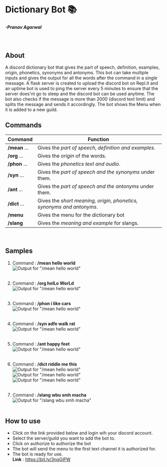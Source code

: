 # Dictionary Bot 📚

##### -Pranav Agarwal

<br>

## About

A discord dictionary bot that gives the part of speech, definition, examples, origin, phonetics, synonyms and antonyms. This bot can take multiple inputs and gives the output for all the words after the command in a single message. A flask server is created to upload the discord bot on Repl.it and an uptime bot is used to ping the server every 5 minutes to ensure that the server does'nt go to sleep and the discord bot can be used anytime. The bot also checks if the message is more than 2000 (discord text limit) and splits the message and sends it accordingly. The bot shows the Menu when it is added to a new guild.
<br>

## Commands

| Command                       | Function                                                             |
| ----------------------------- | -------------------------------------------------------------------- |
| **/mean** <word1> <word2> ... | Gives the _part of speech, definition and examples._                 |
| **/org** <word1> <word2> ...  | Gives the _origin_ of the words.                                     |
| **/phon** <word1> <word2> ... | Gives the _phonetics text and audio_.                                |
| **/syn** <word1> <word2> ...  | Gives the _part of speech and the synonyms_ under them.              |
| **/ant** <word1> <word2> ...  | Gives the _part of speech and the antonyms_ under them.              |
| **/dict** <word1> <word2> ... | Gives the _short meaning, origin, phonetics, synonyms and antonyms_. |
| **/menu**                     | Gives the menu for the dictionary bot                                |
| **/slang**                    | Gives the _meaning and example_ for slangs.                          |

<br>

## Samples

1. Command : **/mean hello world**
   <br>
   ![Output for "/mean hello world"](./images/1.png)
   <br><br>
2. Command : **/org helLo WorLd**
   <br>
   ![Output for "/mean hello world"](./images/2.png)
   <br><br>
3. Command : **/phon i like cars**
   <br>
   ![Output for "/mean hello world"](./images/3.png)
   <br><br>
4. Command : **/syn adfe walk rat**
   <br>
   ![Output for "/mean hello world"](./images/4.png)
   <br><br>
5. Command : **/ant happy feet**
   <br>
   ![Output for "/mean hello world"](./images/5.png)
   <br><br>
6. Command : **/dict riddle me this**
   <br>
   ![Output for "/mean hello world"](./images/6_1.png)
   <br>
   ![Output for "/mean hello world"](./images/6_2.png)
   <br>
   ![Output for "/mean hello world"](./images/6_3.png)
   <br>
   <br>

7. Command : **/slang wbu smh macha**
   <br>
   ![Output for "/slang wbu smh macha"](./images/7.png)
   <br>
   <br>

## How to use

- Click on the link provided below and login wih your discord account.
- Select the server/guild you want to add the bot to.
- Click on authorize to authorize the bot
- The bot will send the menu to the first text channel it is authorized for.
- The bot is ready for use.
  <br>
  **Link** : https://bit.ly/3nqGiPW
